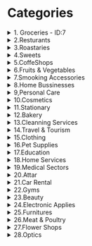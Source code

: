 # Categories

<details>


<summary>1. Groceries - ID:7</summary>

---

<details>
<summary>1.1. Personal Care</summary>
</details>

<details>
<summary>1.2. Water</summary>
</details>

<details>
<summary>1.3. Beverages</summary>
</details>

<details>
<summary>1.4. Dry Foods</summary>
</details>

<details>
<summary>1.5. Cheese, Dairy and eggs</summary>
</details>

<details>
<summary>1.6. Canned foods</summary>
</details>

<details>
<summary>1.7. Breakfast</summary>
</details>

<details>
<summary>1.8. Kids needs</summary>
</details>

<details>
<summary>1.9. Entertainment</summary>
</details>

<details>
<summary>1.10. Vegetables</summary>
</details>

<details>
<summary>1.11. Frozen foods</summary>
</details>

<details>
<summary>1.12. Eggs</summary>
</details>

<details>
<summary>1.13. kitchen tools</summary>
</details>

<details>
<summary>1.14. Hydrogenated oils</summary>
</details>

<details>
<summary>1.15. Snacks</summary>
</details>

--- 

</details>


<details>
<summary>2.Resturants</summary>
</details>

<details>
<summary>3.Roastaries</summary>
</details>

<details>
<summary>4.Sweets</summary>
</details>

<details>
<summary>5.CoffeShops</summary>
</details>

<details>
<summary>6.Fruits & Vegetables</summary>
</details>

<details>
<summary>7.Smooking Accessories</summary>
</details>

<details>
<summary>8.Home Bussinesses</summary>
</details>

<details>
<summary>9,Personal Care</summary>
</details>

<details>
<summary>10.Cosmetics</summary>
</details>

<details>
<summary>11.Stationary</summary>
</details>

<details>
<summary>12.Bakery</summary>
</details>

<details>
<summary>13.Cleanning Services</summary>
</details>

<details>
<summary>14.Travel & Tourism</summary>
</details>

<details>
<summary>15.Clothing</summary>
</details>

<details>
<summary>16.Pet Supplies</summary>
</details>

<details>
<summary>17.Education</summary>
</details>

<details>
<summary>18.Home Services</summary>
</details>

<details>
<summary>19.Medical Sectors</summary>
</details>

<details>
<summary>20.Attar</summary>
</details>

<details>
<summary>21.Car Rental</summary>
</details>

<details>
<summary>22.Gyms</summary>
</details>

<details>
<summary>23.Beauty</summary>
</details>

<details>
<summary>24.Electronic Applies</summary>
</details>

<details>
<summary>25.Furnitures</summary>
</details>

<details>
<summary>26.Meat & Poultry</summary>
</details>

<details>
<summary>27.Flower Shops</summary></details>

<details>
<summary>28.Optics</summary>
</details>
